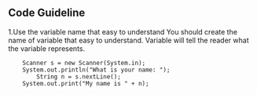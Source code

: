 Code Guideline
----------------------------------------------
1.Use the variable name that easy to understand
You should create the name of variable that easy to understand. Variable will tell the reader what the variable represents.

```
	Scanner s = new Scanner(System.in);
  	System.out.println("What is your name: ");
    	String n = s.nextLine();
  	System.out.print("My name is " + n);

```
